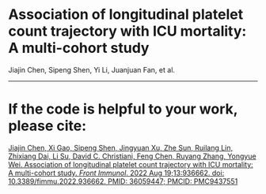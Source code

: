 # Association of longitudinal platelet count trajectory with ICU mortality: A multi-cohort study
Jiajin Chen, Sipeng Shen, Yi Li, Juanjuan Fan, et al.

___
# If the code is helpful to your work, please cite:

[Jiajin Chen, Xi Gao, Sipeng Shen, Jingyuan Xu, Zhe Sun, Ruilang Lin, Zhixiang Dai, Li Su, David C. Christiani, Feng Chen, Ruyang Zhang, Yongyue Wei. Association of longitudinal platelet count trajectory with ICU mortality: A multi-cohort study. *Front Immunol*. 2022 Aug 19;13:936662. doi: 10.3389/fimmu.2022.936662. PMID: 36059447; PMCID: PMC9437551](https://www.frontiersin.org/articles/10.3389/fimmu.2022.936662/full)
